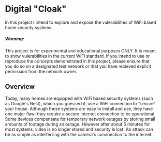 # Digital "Cloak"
In this project I intend to explore and expose the vulerabilities of WiFi based home security systems.  

##### **Warning**:
This project is for experimental and educational purposes ONLY. It is meant to show vulerabilities in the current WiFi standard. If you intend to use or reproduce the concepts demonstrated in this project, please ensure that you do so on a designated test network or that you have recieved explicit permission from the network owner.

## Overview
Today, many homes are equipped with WiFi based security systems (such as Google's Nest), which you guessed it, use a WiFi connection to "secure" your house. Although these systems are easy to install and use, they have one major flaw: they require a secure internet connection to be operational. Some devices compensate for temporary network outages by storing small amounts of footage during an outage. However after about 5 minutes for most systems, video is no longer stored and security is lost. An attack can be as simple as interferring with the camera's connnection to the internet. 

